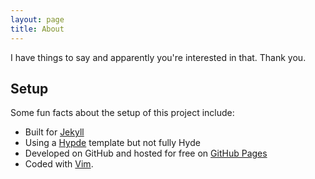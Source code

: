 ```yaml
---
layout: page
title: About
---
```


<p class="message">
 I have things to say and apparently you're interested in that. Thank you. 
</p>

## Setup

Some fun facts about the setup of this project include:

* Built for [Jekyll](http://jekyllrb.com)
* Using a [Hypde](hyde.github.io) template but not fully Hyde
* Developed on GitHub and hosted for free on [GitHub Pages](https://pages.github.com)
* Coded with [Vim](http://www.vim.org/). 
